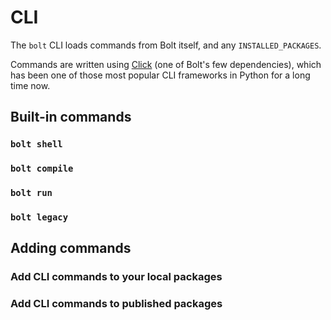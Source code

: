 # CLI

The `bolt` CLI loads commands from Bolt itself,
and any `INSTALLED_PACKAGES`.

Commands are written using [Click]((https://click.palletsprojects.com/en/8.1.x/))
(one of Bolt's few dependencies),
which has been one of those most popular CLI frameworks in Python for a long time now.

## Built-in commands

### `bolt shell`

### `bolt compile`

### `bolt run`

### `bolt legacy`

## Adding commands

### Add CLI commands to your local packages

### Add CLI commands to published packages